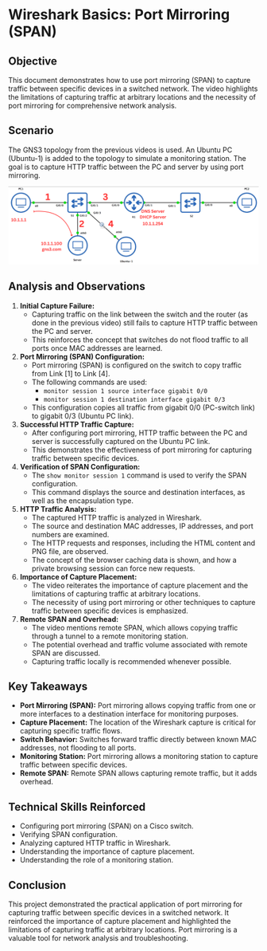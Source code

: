 # Wireshark Basics: Port Mirroring (SPAN) 

## Objective

This document demonstrates how to use port mirroring (SPAN) to capture traffic between specific devices in a switched network. The video highlights the limitations of capturing traffic at arbitrary locations and the necessity of port mirroring for comprehensive network analysis.

## Scenario

The GNS3 topology from the previous videos is used. An Ubuntu PC (Ubuntu-1) is added to the topology to simulate a monitoring station. The goal is to capture HTTP traffic between the PC and server by using port mirroring.

![Updated Network Topology](screenshot/topology.png)

## Analysis and Observations

1.  **Initial Capture Failure:**
    * Capturing traffic on the link between the switch and the router (as done in the previous video) still fails to capture HTTP traffic between the PC and server.
    * This reinforces the concept that switches do not flood traffic to all ports once MAC addresses are learned.
2.  **Port Mirroring (SPAN) Configuration:**
    * Port mirroring (SPAN) is configured on the switch to copy traffic from Link [1] to Link [4].
    * The following commands are used:
        * `monitor session 1 source interface gigabit 0/0`
        * `monitor session 1 destination interface gigabit 0/3`
    * This configuration copies all traffic from gigabit 0/0 (PC-switch link) to gigabit 0/3 (Ubuntu PC link).
3.  **Successful HTTP Traffic Capture:**
    * After configuring port mirroring, HTTP traffic between the PC and server is successfully captured on the Ubuntu PC link.
    * This demonstrates the effectiveness of port mirroring for capturing traffic between specific devices.
4.  **Verification of SPAN Configuration:**
    * The `show monitor session 1` command is used to verify the SPAN configuration.
    * This command displays the source and destination interfaces, as well as the encapsulation type.
5.  **HTTP Traffic Analysis:**
    * The captured HTTP traffic is analyzed in Wireshark.
    * The source and destination MAC addresses, IP addresses, and port numbers are examined.
    * The HTTP requests and responses, including the HTML content and PNG file, are observed.
    * The concept of the browser caching data is shown, and how a private browsing session can force new requests.
6.  **Importance of Capture Placement:**
    * The video reiterates the importance of capture placement and the limitations of capturing traffic at arbitrary locations.
    * The necessity of using port mirroring or other techniques to capture traffic between specific devices is emphasized.
6.  **Remote SPAN and Overhead:**
    * The video mentions remote SPAN, which allows copying traffic through a tunnel to a remote monitoring station.
    * The potential overhead and traffic volume associated with remote SPAN are discussed.
    * Capturing traffic locally is recommended whenever possible.

## Key Takeaways

* **Port Mirroring (SPAN):** Port mirroring allows copying traffic from one or more interfaces to a destination interface for monitoring purposes.
* **Capture Placement:** The location of the Wireshark capture is critical for capturing specific traffic flows.
* **Switch Behavior:** Switches forward traffic directly between known MAC addresses, not flooding to all ports.
* **Monitoring Station:** Port mirroring allows a monitoring station to capture traffic between specific devices.
* **Remote SPAN:** Remote SPAN allows capturing remote traffic, but it adds overhead.

## Technical Skills Reinforced

* Configuring port mirroring (SPAN) on a Cisco switch.
* Verifying SPAN configuration.
* Analyzing captured HTTP traffic in Wireshark.
* Understanding the importance of capture placement.
* Understanding the role of a monitoring station.

## Conclusion

This project demonstrated the practical application of port mirroring for capturing traffic between specific devices in a switched network. It reinforced the importance of capture placement and highlighted the limitations of capturing traffic at arbitrary locations. Port mirroring is a valuable tool for network analysis and troubleshooting.
